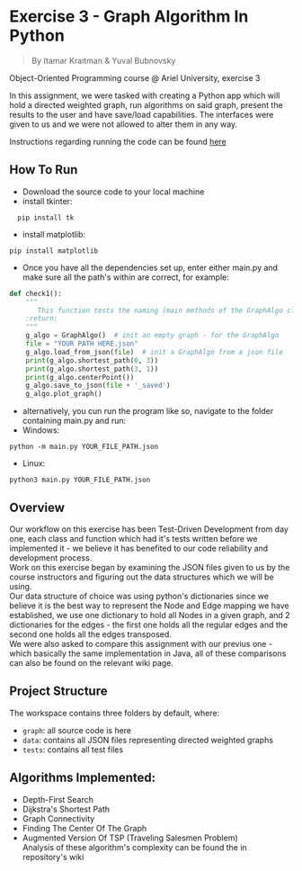 # **Exercise 3 - Graph Algorithm In Python**
>By Itamar Kraitman & Yuval Bubnovsky

Object-Oriented Programming course @ Ariel University, exercise 3

In this assignment, we were tasked with creating a Python app which will hold a directed weighted graph, run algorithms on said graph, present the results to the user and have save/load capabilities. The interfaces were given to us and we were not allowed to alter them in any way.

Instructions regarding running the code can be found [here](https://docs.google.com/document/d/15sTWy_pa6Vg4r7phAC322vZA169V02yezjxxf4b9sJc/edit)

## How To Run
* Download the source code to your local machine
* install tkinter:
```commandline
  pip install tk
```
* install matplotlib:
```commandline
pip install matplotlib
```
* Once you have all the dependencies set up, enter either main.py and make sure all the path's within are correct, for example:
```python
def check1():
    """
       This function tests the naming (main methods of the GraphAlgo class, as defined in GraphAlgoInterface.
    :return:
    """
    g_algo = GraphAlgo()  # init an empty graph - for the GraphAlgo
    file = "YOUR PATH HERE.json"
    g_algo.load_from_json(file)  # init a GraphAlgo from a json file
    print(g_algo.shortest_path(0, 3))
    print(g_algo.shortest_path(3, 1))
    print(g_algo.centerPoint())
    g_algo.save_to_json(file + '_saved')
    g_algo.plot_graph()
```
* alternatively, you cun run the program like so, navigate to the folder containing main.py and run:
* Windows:
```commandline
python -m main.py YOUR_FILE_PATH.json
```
* Linux:
```commandline
python3 main.py YOUR_FILE_PATH.json
```
## Overview
Our workflow on this exercise has been Test-Driven Development from day one, each class and function which had it's tests written before we implemented it - we believe it has benefited to our code reliability and development process.
<br> Work on this exercise began by examining the JSON files given to us by the course instructors and figuring out the data structures which we will be using.
<br> Our data structure of choice was using python's dictionaries since we believe it is the best way to represent the Node and Edge mapping we have established,
we use one dictionary to hold all Nodes in a given graph, and 2 dictionaries for the edges - the first one holds all the regular edges and the second one holds all the edges transposed.
<br> We were also asked to compare this assignment with our previus one - which basically the same implementation in Java, all of these comparisons can also be found
on the relevant wiki page.

## Project Structure

The workspace contains three folders by default, where:

- `graph`: all source code is here
- `data`: contains all JSON files representing directed weighted graphs
- `tests`: contains all test files

## Algorithms Implemented:
* Depth-First Search
* Dijkstra's Shortest Path
* Graph Connectivity
* Finding The Center Of The Graph
* Augmented Version Of TSP (Traveling Salesmen Problem)
<br> Analysis of these algorithm's complexity can be found the in repository's wiki


